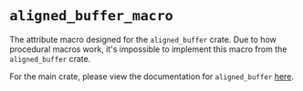 # `aligned_buffer_macro`

The attribute macro designed for the `aligned_buffer` crate. Due to how
procedural macros work, it's impossible to implement this macro from the
`aligned_buffer` crate.

For the main crate, please view the documentation for `aligned_buffer`
[here](https://github.com/seancroach/aligned_buffer/tree/main/aligned_buffer).

